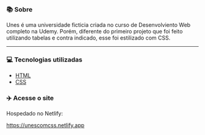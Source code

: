 ### 📚 Sobre
Unes é uma universidade ficticia criada no curso de Desenvolviento Web completo na Udemy. Porém,
diferente do primeiro projeto que foi feito utilizando tabelas e contra indicado, esse foi
estilizado com CSS.
<hr>

### 💻 Tecnologias utilizadas
- [HTML](https://www.w3schools.com/html/)
- [CSS](https://developer.mozilla.org/en-US/docs/Web/CSS)

### :airplane: Acesse o site

Hospedado no Netlify:

https://unescomcss.netlify.app